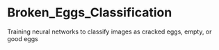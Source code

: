 # Broken_Eggs_Classification
Training neural networks to classify images as cracked eggs, empty, or good eggs
